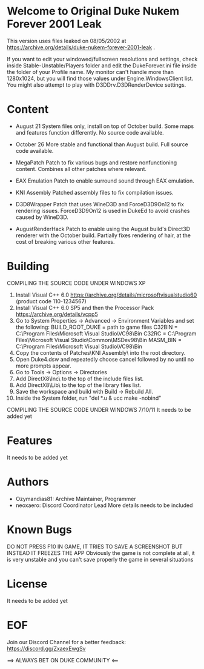 # Welcome to Original Duke Nukem Forever 2001 Leak #

This version uses files leaked on 08/05/2002 at https://archive.org/details/duke-nukem-forever-2001-leak . 

If you want to edit your windowed/fullscreen resolutions and settings, check inside Stable-Unstable/Players folder and edit the
DukeForever.ini file inside the folder of your Profile name. My monitor can't handle more than 1280x1024, but you will find those
values under Engine.WindowsClient list. You might also attempt to play with D3DDrv.D3DRenderDevice settings.

# Content #
- August 21
    System files only, install on top of October build.
    Some maps and features function differently.
    No source code available.

- October 26
    More stable and functional than August build.
    Full source code available.

- MegaPatch
    Patch to fix various bugs and restore nonfunctioning content.
    Combines all other patches where relevant.

- EAX Emulation
    Patch to enable surround sound through EAX emulation.

- KNI Assembly
    Patched assembly files to fix compilation issues.

- D3D8Wrapper
    Patch that uses WineD3D and ForceD3D9On12 to fix rendering issues.
    ForceD3D9On12 is used in DukeEd to avoid crashes caused by WineD3D.

- AugustRenderHack
    Patch to enable using the August build's Direct3D renderer with the October build.
    Partially fixes rendering of hair, at the cost of breaking various other features.

# Building #

COMPILING THE SOURCE CODE UNDER WINDOWS XP
1. Install Visual C++ 6.0 https://archive.org/details/microsoftvisualstudio60 (product code 110-1234567)
2. Install Visual C++ 6.0 SP5 and then the Processor Pack https://archive.org/details/vcpp5
3. Go to System Properties -> Advanced -> Environment Variables and set the following:
BUILD_ROOT_DUKE = path to game files
C32BIN = C:\Program Files\Microsoft Visual Studio\VC98\Bin
C32RC = C:\Program Files\Microsoft Visual Studio\Common\MSDev98\Bin
MASM_BIN = C:\Program Files\Microsoft Visual Studio\VC98\Bin
4. Copy the contents of Patches\KNI Assembly\ into the root directory.
5. Open Duke4.dsw and repeatedly choose cancel followed by no until no more prompts appear.
6. Go to Tools -> Options -> Directories
7. Add DirectX8\Inc\ to the top of the include files list.
8. Add DirectX8\Lib\ to the top of the library files list.
9. Save the workspace and build with Build -> Rebuild All.
10. Inside the System folder, run "del *.u & ucc make -nobind"

COMPILING THE SOURCE CODE UNDER WINDOWS 7/10/11
It needs to be added yet

# Features #

It needs to be added yet

# Authors #

- Ozymandias81: Archive Maintainer, Programmer
- neoxaero: Discord Coordinator Lead
More details needs to be included

# Known Bugs #

DO NOT PRESS F10 IN GAME, IT TRIES TO SAVE A SCREENSHOT BUT INSTEAD IT FREEZES THE APP
Obviously the game is not complete at all, it is very unstable and you can't save properly the game in several situations

# License #

It needs to be added yet

# EOF #

Join our Discord Channel for a better feedback: https://discord.gg/ZxaexEwgSv

==> ALWAYS BET ON DUKE COMMUNITY <==